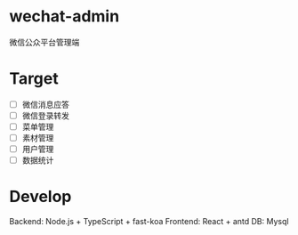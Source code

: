 # wechat-admin

微信公众平台管理端

# Target

* [ ] 微信消息应答
* [ ] 微信登录转发
* [ ] 菜单管理
* [ ] 素材管理
* [ ] 用户管理
* [ ] 数据统计

# Develop

Backend: Node.js + TypeScript + fast-koa
Frontend: React + antd
DB: Mysql

